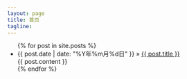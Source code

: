 ```yaml
---
layout: page
title: 首页
tagline: 
---
```


<ul class="posts">
  {% for post in site.posts %}
    <li>
      <span>{{ post.date | date: "%Y年%m月%d日" }}</span> &raquo; <a href="{{ BASE_PATH }}{{ post.url }}">{{ post.title }}</a>
      <div class="indexContentContainer">{{ post.content }}</div>
    </li>
  {% endfor %}
</ul>
